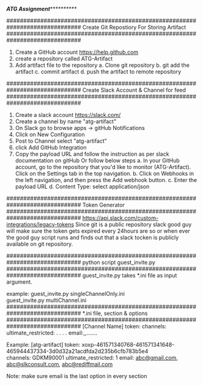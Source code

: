 
***********ATG Assignment*********************

##############################################################################
  Create Git Repostiory For Storing Artifact
##############################################################################
1. Create a GitHub account https://help.github.com
2. create a repository called ATG-Artifact
3. Add artifact file to the repository
    a. Clone git repository 
    b. git add the artifact 
    c. commit artifact 
    d. push the artifact to remote repository
    

##############################################################################
 Create Slack Account & Channel for feed
##############################################################################
1. Create a slack account https://slack.com/
2. Create a channel by name "atg-artifact"
3. On Slack go to browse apps -> gitHub Notifications
4. Click on New Configuration
5. Post to Channel select "atg-artifact"
6. click Add GitHub Integration
7. Copy the payload URL and follow the instruction as per slack documentation on gitHub Or follow below steps
    a. In your GitHub account, go to the repository that you'd like to monitor (ATG-Artifact). Click on the Settings tab in the top navigation.
    b. Click on Webhooks in the left navigation, and then press the Add webhook button.
    c. Enter the payload URL
    d. Content Type: select application/json

##############################################################################
Token Generator    
##############################################################################
https://api.slack.com/custom-integrations/legacy-tokens
Since git is a public repository slack good guy will make sure the token gets expired every 24hours are so or when ever the good guy script runs and finds out that a slack tocken is publicly available on git repository.


##############################################################################
python script guest_invite.py 
##############################################################################
guest_invite.py takes *.ini file as input argument.

example:
guest_invite.py singleChannelOnly.ini	
guest_invite.py multiChannel.ini
##############################################################################
*.ini file, section & options
##############################################################################
[Channel Name]
token:<value>
channels:<value>
ultimate_restricted:<value>
.
.
.
.
email:<value>,<value>,<value>.......

Example:
[atg-artifact]
token: xoxp-461571340768-461571341648-465944437334-3d0d32a21acdfda2d235b6cfb783b5e4    
channels: GDKM90001
ultimate_restricted: 1
email: abc@gmail.com, abc@slkconsult.com, abc@rediffmail.com

Note: make sure email is the last option in every section



